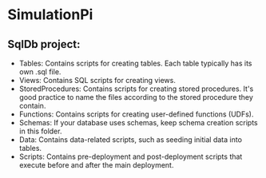 # SimulationPi


## SqlDb project:
- Tables: Contains scripts for creating tables. Each table typically has its own .sql file.
- Views: Contains SQL scripts for creating views.
- StoredProcedures: Contains scripts for creating stored procedures. It's good practice to name the files according to the stored procedure they contain.
- Functions: Contains scripts for creating user-defined functions (UDFs).
- Schemas: If your database uses schemas, keep schema creation scripts in this folder.
- Data: Contains data-related scripts, such as seeding initial data into tables.
- Scripts: Contains pre-deployment and post-deployment scripts that execute before and after the main deployment.